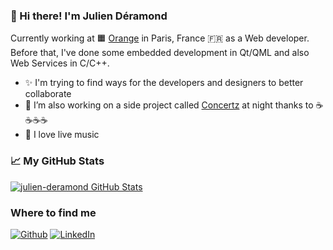 ### 👋 Hi there! I'm Julien Déramond

Currently working at 🟧 [Orange](https://github.com/Orange-OpenSource/) in Paris, France 🇫🇷 as a Web developer.
Before that, I've done some embedded development in Qt/QML and also Web Services in C/C++.

- ✨ I'm trying to find ways for the developers and designers to better collaborate
- 🌱 I’m also working on a side project called [Concertz](https://concertz.xyz) at night thanks to ☕☕☕☕
- 🤘 I love live music

### 📈 My GitHub Stats

<a href="https://github.com/anuraghazra/github-readme-stats">
  <img src="https://github-readme-stats.vercel.app/api?username=julien-deramond&show_icons=true&theme=graywhite&count_private=true" alt="julien-deramond GitHub Stats" />
</a>

### Where to find me
<p><a href="https://github.com/julien-deramond" target="_blank"><img alt="Github" src="https://img.shields.io/badge/GitHub-%2312100E.svg?&style=for-the-badge&logo=Github&logoColor=white" /></a> <a href="https://www.linkedin.com/in/julienderamond" target="_blank"><img alt="LinkedIn" src="https://img.shields.io/badge/linkedin-%230077B5.svg?&style=for-the-badge&logo=linkedin&logoColor=white" /></a>
</p>

<!--
Great repo to improve this README file: https://github.com/abhisheknaiidu/awesome-github-profile-readme
-->

<!--
Count visitors badge:
  ![visitors](https://visitor-badge.glitch.me/badge?page_id=julien-deramond)
-->
